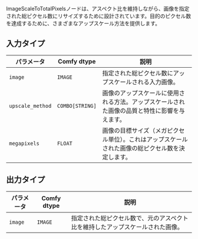 ImageScaleToTotalPixelsノードは、アスペクト比を維持しながら、画像を指定された総ピクセル数にリサイズするために設計されています。目的のピクセル数を達成するために、さまざまなアップスケール方法を提供します。

## 入力タイプ

| パラメータ       | Comfy dtype | 説明                                                                |
|-----------------|-------------|----------------------------------------------------------------------------|
| `image`         | `IMAGE`     | 指定された総ピクセル数にアップスケールされる入力画像。    |
| `upscale_method`| `COMBO[STRING]` | 画像のアップスケールに使用される方法。アップスケールされた画像の品質と特性に影響を与えます。 |
| `megapixels`    | `FLOAT`     | 画像の目標サイズ（メガピクセル単位）。これはアップスケールされた画像の総ピクセル数を決定します。 |

## 出力タイプ

| パラメータ | Comfy dtype | 説明                                                           |
|-----------|-------------|-----------------------------------------------------------------------|
| `image`   | `IMAGE`     | 指定された総ピクセル数で、元のアスペクト比を維持したアップスケールされた画像。 |
